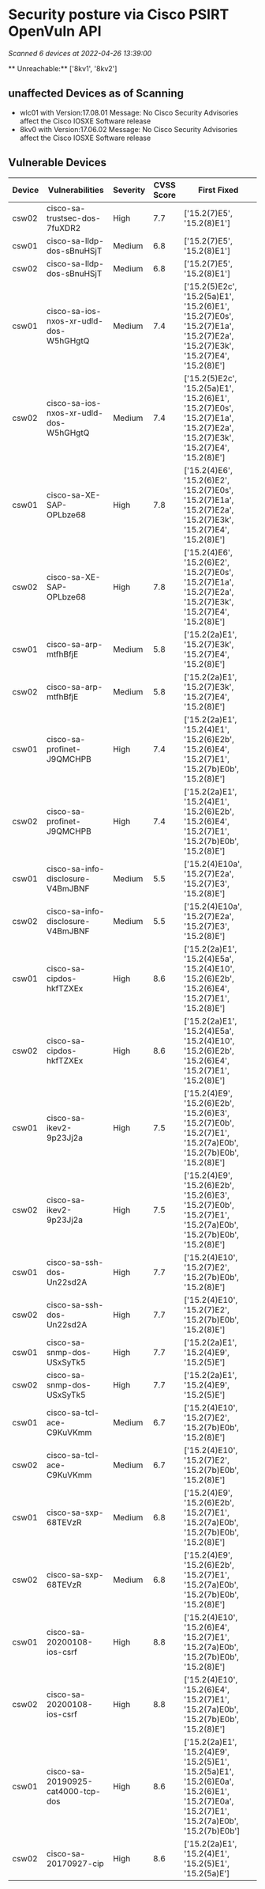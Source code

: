 # Security posture via Cisco PSIRT OpenVuln API

*Scanned 6 devices at 2022-04-26 13:39:00*

** Unreachable:** ['8kv1', '8kv2']

## unaffected Devices as of Scanning
- wlc01 with Version:17.08.01 Message: No Cisco Security Advisories affect the Cisco IOSXE Software release
- 8kv0 with Version:17.06.02 Message: No Cisco Security Advisories affect the Cisco IOSXE Software release

## Vulnerable Devices
| Device | Vulnerabilities | Severity | CVSS Score |  First Fixed|
|--------|-----------------|----------|------------|-------------|
|csw02|cisco-sa-trustsec-dos-7fuXDR2| High|7.7|['15.2(7)E5', '15.2(8)E1']|
|csw01|cisco-sa-lldp-dos-sBnuHSjT| Medium|6.8|['15.2(7)E5', '15.2(8)E1']|
|csw02|cisco-sa-lldp-dos-sBnuHSjT| Medium|6.8|['15.2(7)E5', '15.2(8)E1']|
|csw01|cisco-sa-ios-nxos-xr-udld-dos-W5hGHgtQ| Medium|7.4|['15.2(5)E2c', '15.2(5a)E1', '15.2(6)E1', '15.2(7)E0s', '15.2(7)E1a', '15.2(7)E2a', '15.2(7)E3k', '15.2(7)E4', '15.2(8)E']|
|csw02|cisco-sa-ios-nxos-xr-udld-dos-W5hGHgtQ| Medium|7.4|['15.2(5)E2c', '15.2(5a)E1', '15.2(6)E1', '15.2(7)E0s', '15.2(7)E1a', '15.2(7)E2a', '15.2(7)E3k', '15.2(7)E4', '15.2(8)E']|
|csw01|cisco-sa-XE-SAP-OPLbze68| High|7.8|['15.2(4)E6', '15.2(6)E2', '15.2(7)E0s', '15.2(7)E1a', '15.2(7)E2a', '15.2(7)E3k', '15.2(7)E4', '15.2(8)E']|
|csw02|cisco-sa-XE-SAP-OPLbze68| High|7.8|['15.2(4)E6', '15.2(6)E2', '15.2(7)E0s', '15.2(7)E1a', '15.2(7)E2a', '15.2(7)E3k', '15.2(7)E4', '15.2(8)E']|
|csw01|cisco-sa-arp-mtfhBfjE| Medium|5.8|['15.2(2a)E1', '15.2(7)E3k', '15.2(7)E4', '15.2(8)E']|
|csw02|cisco-sa-arp-mtfhBfjE| Medium|5.8|['15.2(2a)E1', '15.2(7)E3k', '15.2(7)E4', '15.2(8)E']|
|csw01|cisco-sa-profinet-J9QMCHPB| High|7.4|['15.2(2a)E1', '15.2(4)E1', '15.2(6)E2b', '15.2(6)E4', '15.2(7)E1', '15.2(7b)E0b', '15.2(8)E']|
|csw02|cisco-sa-profinet-J9QMCHPB| High|7.4|['15.2(2a)E1', '15.2(4)E1', '15.2(6)E2b', '15.2(6)E4', '15.2(7)E1', '15.2(7b)E0b', '15.2(8)E']|
|csw01|cisco-sa-info-disclosure-V4BmJBNF| Medium|5.5|['15.2(4)E10a', '15.2(7)E2a', '15.2(7)E3', '15.2(8)E']|
|csw02|cisco-sa-info-disclosure-V4BmJBNF| Medium|5.5|['15.2(4)E10a', '15.2(7)E2a', '15.2(7)E3', '15.2(8)E']|
|csw01|cisco-sa-cipdos-hkfTZXEx| High|8.6|['15.2(2a)E1', '15.2(4)E5a', '15.2(4)E10', '15.2(6)E2b', '15.2(6)E4', '15.2(7)E1', '15.2(8)E']|
|csw02|cisco-sa-cipdos-hkfTZXEx| High|8.6|['15.2(2a)E1', '15.2(4)E5a', '15.2(4)E10', '15.2(6)E2b', '15.2(6)E4', '15.2(7)E1', '15.2(8)E']|
|csw01|cisco-sa-ikev2-9p23Jj2a| High|7.5|['15.2(4)E9', '15.2(6)E2b', '15.2(6)E3', '15.2(7)E0b', '15.2(7)E1', '15.2(7a)E0b', '15.2(7b)E0b', '15.2(8)E']|
|csw02|cisco-sa-ikev2-9p23Jj2a| High|7.5|['15.2(4)E9', '15.2(6)E2b', '15.2(6)E3', '15.2(7)E0b', '15.2(7)E1', '15.2(7a)E0b', '15.2(7b)E0b', '15.2(8)E']|
|csw01|cisco-sa-ssh-dos-Un22sd2A| High|7.7|['15.2(4)E10', '15.2(7)E2', '15.2(7b)E0b', '15.2(8)E']|
|csw02|cisco-sa-ssh-dos-Un22sd2A| High|7.7|['15.2(4)E10', '15.2(7)E2', '15.2(7b)E0b', '15.2(8)E']|
|csw01|cisco-sa-snmp-dos-USxSyTk5| High|7.7|['15.2(2a)E1', '15.2(4)E9', '15.2(5)E']|
|csw02|cisco-sa-snmp-dos-USxSyTk5| High|7.7|['15.2(2a)E1', '15.2(4)E9', '15.2(5)E']|
|csw01|cisco-sa-tcl-ace-C9KuVKmm| Medium|6.7|['15.2(4)E10', '15.2(7)E2', '15.2(7b)E0b', '15.2(8)E']|
|csw02|cisco-sa-tcl-ace-C9KuVKmm| Medium|6.7|['15.2(4)E10', '15.2(7)E2', '15.2(7b)E0b', '15.2(8)E']|
|csw01|cisco-sa-sxp-68TEVzR| Medium|6.8|['15.2(4)E9', '15.2(6)E2b', '15.2(7)E1', '15.2(7a)E0b', '15.2(7b)E0b', '15.2(8)E']|
|csw02|cisco-sa-sxp-68TEVzR| Medium|6.8|['15.2(4)E9', '15.2(6)E2b', '15.2(7)E1', '15.2(7a)E0b', '15.2(7b)E0b', '15.2(8)E']|
|csw01|cisco-sa-20200108-ios-csrf| High|8.8|['15.2(4)E10', '15.2(6)E4', '15.2(7)E1', '15.2(7a)E0b', '15.2(7b)E0b', '15.2(8)E']|
|csw02|cisco-sa-20200108-ios-csrf| High|8.8|['15.2(4)E10', '15.2(6)E4', '15.2(7)E1', '15.2(7a)E0b', '15.2(7b)E0b', '15.2(8)E']|
|csw01|cisco-sa-20190925-cat4000-tcp-dos| High|8.6|['15.2(2a)E1', '15.2(4)E9', '15.2(5)E1', '15.2(5a)E1', '15.2(6)E0a', '15.2(6)E1', '15.2(7)E0a', '15.2(7)E1', '15.2(7a)E0b', '15.2(7b)E0b']|
|csw02|cisco-sa-20170927-cip| High|8.6|['15.2(2a)E1', '15.2(4)E1', '15.2(5)E1', '15.2(5a)E']|
